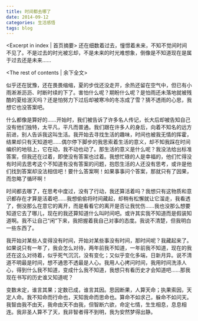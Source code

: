 ```yaml
---
title: 时间都去哪了
date: 2014-09-12
categories: 生活感悟
tags: blog
---
```

<Excerpt in index | 首页摘要>
还在细数着过去，憧憬着未来，不知不觉间时间不见了。不是过去的时光被忘却，不是未来的时光难想象，倒像是不知道现在是属于过去还是未来……
<!--more-->
<The rest of contents | 余下全文>

似乎还在犹豫，还在畏畏缩缩，夏的步伐还没走开，余热还留在空气中，但已有小雨淅淅沥沥、时断时续的下了。害怕什么呢？期盼什么呢？是怕雨还未落地就被残酷的夏给泯灭吗？还是怕努力下过后却被寒冷的冬冻成了雪？猜不透雨的心思，我想它也没答案吧。

什么都像是算好的……开始时，我们被告诉了许多名人传记，长大后却被告知自己没有他们独特，太平凡，平凡而普通。我们跟在许多人的身后，向着不知名的远方前进，别人告诉我这叫生活。我开始去寻找生活的趣味，时间也被我无情的挥霍，结果却只有天知道吧……偶尔停下脚步的我思索着生活的意义，却不知我踩在时间编织的地毯上，它在动，我不动也动了。那生活的意义是什么呢？我没法给出标准答案，但我还在过着，即使没有答案也过着。我想忙碌的人是幸福的，他们忙得没有时间去思考这个不知道有没有答案的问题，抱怨生活的人还没有思考，或许是他们找到答案却没法相信吧！要什么答案啊！如果事事问个答案，那就只有了因果，而忽略了循环啊！

时间都去哪了，在思考中度过，没有了行动，我还算活着吗？我想只有这物质和意识都存在才算是活着吧……我想偷偷将时间藏起，却稍有松懈就让它溜走，我看透了，倒没那么在意它的离开，而是看看它的离开是否让我忧伤……我也没那么想要知道它去了哪儿，现在的我还算知道什么叫时间吧。或许其实我不知道而是假装知道啊。我不让自己“闲”下来，我把握着我自己对事的态度。我说不清楚，但我明白一些东西了。

我开始对某些人变得没有时间，开始对某些事没有时间，那时间呢？我藏起来了。如果说只有一年了，我会怎么对待，两年前我不知道，一年前我不知道，现在的我还在这么对待着，似乎死气沉沉，没有变化；又似乎变化多端，日新月异。说不清道不明最是时间，想不通思不透最是人心。我用人心拷问时间，我用时间洗涤人心，得到什么我不知道，变成什么我不知道，我想只有看历史才会知道吧……那我现在书写的历史谁又知道呢？

变数未定，谁言其果；定数已成，谁言其因。思因断果，人算天命；执果索因，天定人命。我不知命而行命也，天知我命而思命也。算命不如求己，躲命不如问天。我智由我不由天，我命由天不由我，但智断六欲，命定七情，生生相息，息息相连。我非圣人算不了天，我非智者得不到明，我为安然梦得出静。
